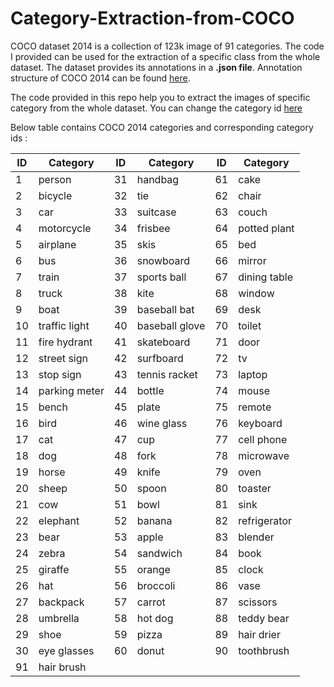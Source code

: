 # Category-Extraction-from-COCO

  COCO dataset 2014 is a collection of 123k image of 91 categories. The code I provided can be used for the extraction of a specific class from the whole dataset. The dataset provides its annotations in a **.json file**. Annotation structure of COCO 2014 can be found [here](https://github.com/alwynmathew/COCO-annotation-structure).

  The code provided in this repo help you to extract the images of specific category from the whole dataset. You can change the category id [here](https://github.com/abhijithvnair94/Class-Extraction-from-COCO/blob/master/extrction_code.py#L21)

 
Below table contains COCO 2014 categories and corresponding category ids :

| ID | Category      | ID | Category       | ID | Category     |
|----|---------------|----|----------------|----|--------------|
| 1  | person        | 31 | handbag        | 61 | cake         |
| 2  | bicycle       | 32 | tie            | 62 | chair        |
| 3  | car           | 33 | suitcase       | 63 | couch        |
| 4  | motorcycle    | 34 | frisbee        | 64 | potted plant |
| 5  | airplane      | 35 | skis           | 65 | bed          |
| 6  | bus           | 36 | snowboard      | 66 | mirror       |
| 7  | train         | 37 | sports ball    | 67 | dining table |
| 8  | truck         | 38 | kite           | 68 | window       |
| 9  | boat          | 39 | baseball bat   | 69 | desk         |
| 10 | traffic light | 40 | baseball glove | 70 | toilet       |
| 11 | fire hydrant  | 41 | skateboard     | 71 | door         |
| 12 | street sign   | 42 | surfboard      | 72 | tv           |
| 13 | stop sign     | 43 | tennis racket  | 73 | laptop       |
| 14 | parking meter | 44 | bottle         | 74 | mouse        |
| 15 | bench         | 45 | plate          | 75 | remote       |
| 16 | bird          | 46 | wine glass     | 76 | keyboard     |
| 17 | cat           | 47 | cup            | 77 | cell phone   |
| 18 | dog           | 48 | fork           | 78 | microwave    |
| 19 | horse         | 49 | knife          | 79 | oven         |
| 20 | sheep         | 50 | spoon          | 80 | toaster      |
| 21 | cow           | 51 | bowl           | 81 | sink         |
| 22 | elephant      | 52 | banana         | 82 | refrigerator |
| 23 | bear          | 53 | apple          | 83 | blender      |
| 24 | zebra         | 54 | sandwich       | 84 | book         |
| 25 | giraffe       | 55 | orange         | 85 | clock        |
| 26 | hat           | 56 | broccoli       | 86 | vase         |
| 27 | backpack      | 57 | carrot         | 87 | scissors     |
| 28 | umbrella      | 58 | hot dog        | 88 | teddy bear   |
| 29 | shoe          | 59 | pizza          | 89 | hair drier   |
| 30 | eye glasses   | 60 | donut          | 90 | toothbrush   |
| 91 | hair brush    |    |                |    |              |
